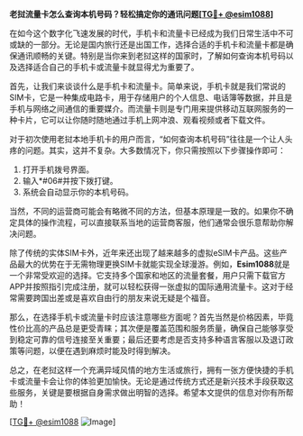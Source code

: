 **老挝流量卡怎么查询本机号码？轻松搞定你的通讯问题[[TG💪+ @esim1088](https://t.me/s/esim1088)]**

在如今这个数字化飞速发展的时代，手机卡和流量卡已经成为我们日常生活中不可或缺的一部分。无论是国内旅行还是出国工作，选择合适的手机卡和流量卡都是确保通讯顺畅的关键。特别是当你来到老挝这样的国家时，了解如何查询本机号码以及选择适合自己的手机卡或流量卡就显得尤为重要了。

首先，让我们来谈谈什么是手机卡和流量卡。简单来说，手机卡就是我们常说的SIM卡，它是一种集成电路卡，用于存储用户的个人信息、电话簿等数据，并且是手机与网络之间通信的重要媒介。而流量卡则是专门用来提供移动互联网服务的一种卡片，它可以让你随时随地通过手机上网冲浪、观看视频或者下载文件。

对于初次使用老挝本地手机卡的用户而言，“如何查询本机号码”往往是一个让人头疼的问题。其实，这并不复杂。大多数情况下，你只需按照以下步骤操作即可：

1. 打开手机拨号界面。
2. 输入*#06#并按下拨打键。
3. 系统会自动显示你的本机号码。

当然，不同的运营商可能会有略微不同的方法，但基本原理是一致的。如果你不确定具体的操作流程，可以直接联系当地的运营商客服，他们通常会很乐意帮助你解决问题。

除了传统的实体SIM卡外，近年来还出现了越来越多的虚拟eSIM卡产品。这些产品最大的优势在于无需物理更换SIM卡就能实现全球漫游。例如，**Esim1088**就是一个非常受欢迎的选择。它支持多个国家和地区的流量套餐，用户只需下载官方APP并按照指引完成注册，就可以轻松获得一张虚拟的国际通用流量卡。这对于经常需要跨国出差或是喜欢自由行的朋友来说无疑是个福音。

那么，在选择手机卡或流量卡时应该注意哪些方面呢？首先当然是价格因素，毕竟性价比高的产品总是更受青睐；其次便是覆盖范围和服务质量，确保自己能够享受到稳定可靠的信号连接至关重要；最后还要考虑是否支持多种语言客服以及退订政策等问题，以便在遇到麻烦时能及时得到解决。

总之，在老挝这样一个充满异域风情的地方生活或旅行，拥有一张方便快捷的手机卡或流量卡会让你的体验更加愉快。无论是通过传统方式还是新兴技术手段获取这些服务，关键是要根据自身需求做出明智的选择。希望本文提供的信息对你有所帮助！

[[TG💪+ @esim1088](https://t.me/s/esim1088) ![Image](https://i.postimg.cc/4NQfJmqS/Snipaste-2025-05-13-00-14-12.png)]